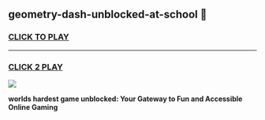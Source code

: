 
## geometry-dash-unblocked-at-school 👋
<h3>
<a href="https://premium.freeplayer.one?title=geometry-dash-unblocked-at-school&ref=14F">CLICK TO PLAY</a></h3>
<hr>

<h3>
<a href="https://premium.freeplayer.one?title=geometry-dash-unblocked-at-school&ref=14F">CLICK 2 PLAY</a>
  
</h3>

<a href="https://premium.freeplayer.one?title=geometry-dash-unblocked-at-school&ref=12F/"><img src="https://clearcache.store/games.png"></a>


**worlds hardest game unblocked: Your Gateway to Fun and Accessible Online Gaming**
